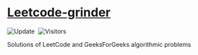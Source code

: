 # [Leetcode-grinder](https://github.com/atanughosh01/Leetcode-grinder)

![Update](https://img.shields.io/badge/update-daily-green.svg)&nbsp;
![Visitors](https://visitor-badge.laobi.icu/badge?page_id=atanughosh01.leetcode.grinder)

Solutions of LeetCode and GeeksForGeeks algorithmic problems
